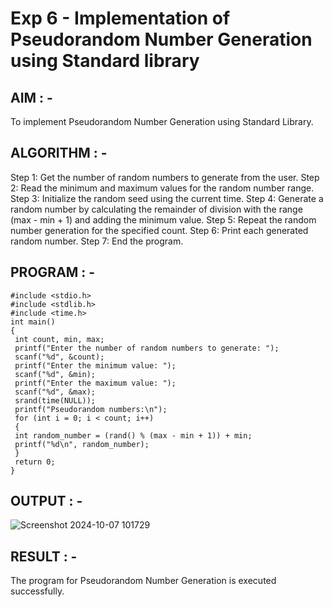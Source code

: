 # Exp 6 - Implementation of Pseudorandom Number Generation using Standard library

## AIM : - 
To implement Pseudorandom Number Generation using Standard Library.

## ALGORITHM : - 
Step 1: Get the number of random numbers to generate from the user. Step 2: Read the minimum and maximum values for the random number range. Step 3: Initialize the random seed using the current time. Step 4: Generate a random number by calculating the remainder of division with the range 
(max - min + 1) and adding the minimum value. 
Step 5: Repeat the random number generation for the specified count. 
Step 6: Print each generated random number. 
Step 7: End the program.


## PROGRAM : - 
```
#include <stdio.h>
#include <stdlib.h>
#include <time.h>
int main()
{
 int count, min, max;
 printf("Enter the number of random numbers to generate: ");
 scanf("%d", &count);
 printf("Enter the minimum value: ");
 scanf("%d", &min);
 printf("Enter the maximum value: ");
 scanf("%d", &max);
 srand(time(NULL));
 printf("Pseudorandom numbers:\n");
 for (int i = 0; i < count; i++)
 {
 int random_number = (rand() % (max - min + 1)) + min;
 printf("%d\n", random_number);
 }
 return 0;
}
```
## OUTPUT : -
![Screenshot 2024-10-07 101729](https://github.com/user-attachments/assets/fc390637-4ca7-4072-8204-cfb8121086b4)

## RESULT : -
The program for Pseudorandom Number Generation is executed successfully.
